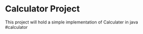# Calculator Project 
This project will hold a simple implementation of Calculater in java 
#calculator 
